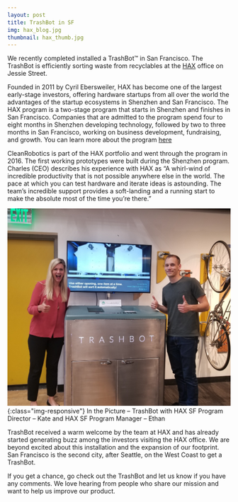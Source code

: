 ```yaml
---
layout: post
title: TrashBot in SF
img: hax_blog.jpg
thumbnail: hax_thumb.jpg
---
```

We recently completed installed a TrashBot™ in San Francisco. The TrashBot is efficiently sorting waste from recyclables at the [HAX](https://hax.co/) office on Jessie Street.

Founded in 2011 by Cyril Ebersweiler, HAX has become one of the largest early-stage investors, offering hardware startups from all over the world the advantages of the startup ecosystems in Shenzhen and San Francisco.
The HAX program is a two-stage program that starts in Shenzhen and finishes in San Francisco. Companies that are admitted to the program spend four to eight months in Shenzhen developing technology, followed by two to three months in San Francisco, working on business development, fundraising, and growth. You can learn more about the program [here](https://hax.co/how-it-works/)

CleanRobotics is part of the HAX portfolio and went through the program in 2016. The first working prototypes were built during the Shenzhen program. Charles (CEO) describes his experience with HAX as “A whirl-wind of incredible productivity that is not possible anywhere else in the world.  The pace at which you can test hardware and iterate ideas is astounding.  The team’s incredible support provides a soft-landing and a running start to make the absolute most of the time you’re there.”

![hax_blog](/img/posts/hax_blog.jpg){:class="img-responsive"}
In the Picture – TrashBot with HAX SF Program Director – Kate and HAX SF Program Manager – Ethan 

TrashBot received a warm welcome by the team at HAX and has already started generating buzz among the investors visiting the HAX office. We are beyond excited about this installation and the expansion of our footprint. San Francisco is the second city, after Seattle, on the West Coast to get a TrashBot.

If you get a chance, go check out the TrashBot and let us know if you have any comments. We love hearing from people who share our mission and want to help us improve our product.



